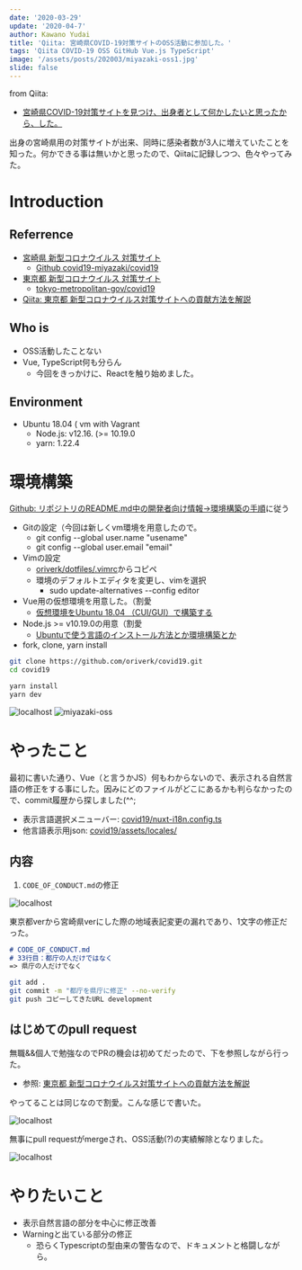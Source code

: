 ```yaml
---
date: '2020-03-29'
update: '2020-04-7'
author: Kawano Yudai
title: 'Qiita: 宮崎県COVID-19対策サイトのOSS活動に参加した。'
tags: 'Qiita COVID-19 OSS GitHub Vue.js TypeScript'
image: '/assets/posts/202003/miyazaki-oss1.jpg'
slide: false
---
```


from Qiita: 
- [宮崎県COVID-19対策サイトを見つけ、出身者として何かしたいと思ったから、した。](https://qiita.com/OriverK/items/91429a32e6a8c191a1a6)

出身の宮崎県用の対策サイトが出来、同時に感染者数が3人に増えていたことを知った。何かできる事は無いかと思ったので、Qiitaに記録しつつ、色々やってみた。

# Introduction
## Referrence
- [宮崎県 新型コロナウイルス 対策サイト](https://covid19-miyazaki.netlify.com/)
    - [Github covid19-miyazaki/covid19](https://github.com/covid19-miyazaki/covid19)
- [東京都 新型コロナウイルス 対策サイト](https://stopcovid19.metro.tokyo.lg.jp/)
    - [tokyo-metropolitan-gov/covid19](https://github.com/tokyo-metropolitan-gov/covid19)
- [Qiita: 東京都 新型コロナウイルス対策サイトへの貢献方法を解説](https://qiita.com/FPC_COMMUNITY/items/b9cc072813dc2231b2b2)

## Who is 
- OSS活動したことない
- Vue, TypeScript何も分らん
  - 今回をきっかけに、Reactを触り始めました。

## Environment
- Ubuntu 18.04 ( vm with Vagrant
    - Node.js: v12.16. (>= 10.19.0
    - yarn: 1.22.4

# 環境構築
[Github: リポジトリのREADME.md中の開発者向け情報->環境構築の手順](https://github.com/covid19-miyazaki/covid19#%E7%92%B0%E5%A2%83%E6%A7%8B%E7%AF%89%E3%81%AE%E6%89%8B%E9%A0%86)に従う

- Gitの設定（今回は新しくvm環境を用意したので。
    - git config --global user.name "usename"
    - git config --global user.email "email"
- Vimの設定
    - [oriverk/dotfiles/.vimrc](https://github.com/oriverk/dotfiles/blob/master/init.vim)からコピペ
    - 環境のデフォルトエディタを変更し、vimを選択
        - sudo update-alternatives --config editor
- Vue用の仮想環境を用意した。（割愛
    - [仮想環境をUbuntu 18.04 （CUI/GUI）で構築する](https://qiita.com/OriverK/items/115c0c4d3c25c89327bc)
- Node.js >= v10.19.0の用意（割愛
    - [Ubuntuで使う言語のインストール方法とか環境構築とか](https://qiita.com/OriverK/items/9da9facc9d8007146e73#nodejs)
- fork, clone, yarn install

```sh
git clone https://github.com/oriverk/covid19.git
cd covid19

yarn install
yarn dev
```

<picture>
  <source srcSet="/assets/posts/202003/miyazaki-oss.webp" type="image/webp">
  <img src="/assets/posts/202003/miyazaki-oss.jpg" alt="localhost">
</picture>

<picture>
  <source srcSet="/assets/posts/202003/miyazaki-oss1.webp" type="image/webp">
  <img src="/assets/posts/202003/miyazaki-oss1.jpg" alt="miyazaki-oss">
</picture>

# やったこと
最初に書いた通り、Vue（と言うかJS）何もわからないので、表示される自然言語の修正をする事にした。因みにどのファイルがどこにあるかも判らなかったので、commit履歴から探しました(^^;

- 表示言語選択メニューバー: [covid19/nuxt-i18n.config.ts](https://github.com/covid19-miyazaki/covid19/blob/development/nuxt-i18n.config.ts)
- 他言語表示用json: [covid19/assets/locales/](https://github.com/covid19-miyazaki/covid19/tree/development/assets/locales)

## 内容
1. `CODE_OF_CONDUCT.md`の修正

<picture>
  <source srcSet="/assets/posts/202003/miyazaki-oss2.webp" type="image/webp">
  <img src="/assets/posts/202003/miyazaki-oss2.jpg" alt="localhost">
</picture>

東京都verから宮崎県verにした際の地域表記変更の漏れであり、1文字の修正だった。

```md
# CODE_OF_CONDUCT.md
# 33行目：都庁の人だけではなく
=> 県庁の人だけでなく
```
```sh
git add .
git commit -m "都庁を県庁に修正" --no-verify
git push コピーしてきたURL development
```

## はじめてのpull request
無職&&個人で勉強なのでPRの機会は初めてだったので、下を参照しながら行った。

- 参照: [東京都 新型コロナウイルス対策サイトへの貢献方法を解説](https://qiita.com/FPC_COMMUNITY/items/b9cc072813dc2231b2b2#%E3%83%97%E3%83%AB%E3%83%AA%E3%82%AF%E3%82%A8%E3%82%B9%E3%83%88%E3%82%92%E9%80%81%E3%82%8B)

やってることは同じなので割愛。こんな感じで書いた。

<picture>
  <source srcSet="/assets/posts/202003/miyazaki-oss3.webp" type="image/webp">
  <img src="/assets/posts/202003/miyazaki-oss3.jpg" alt="localhost">
</picture>

無事にpull requestがmergeされ、OSS活動(?)の実績解除となりました。

<picture>
  <source srcSet="/assets/posts/202003/miyazaki-oss4.webp" type="image/webp">
  <img src="/assets/posts/202003/miyazaki-oss4.jpg" alt="localhost">
</picture>

# やりたいこと
- 表示自然言語の部分を中心に修正改善
- Warningと出ている部分の修正
  - 恐らくTypescriptの型由来の警告なので、ドキュメントと格闘しながら。